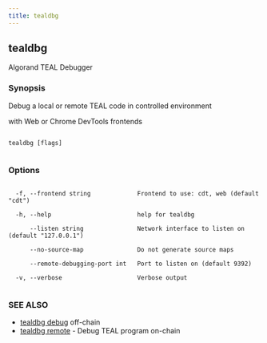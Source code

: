 ```yaml
---
title: tealdbg
---
```


## tealdbg



Algorand TEAL Debugger



### Synopsis



Debug a local or remote TEAL code in controlled environment

with Web or Chrome DevTools frontends




```

tealdbg [flags]


```



### Options




```

  -f, --frontend string             Frontend to use: cdt, web (default "cdt")

  -h, --help                        help for tealdbg

      --listen string               Network interface to listen on (default "127.0.0.1")

      --no-source-map               Do not generate source maps

      --remote-debugging-port int   Port to listen on (default 9392)

  -v, --verbose                     Verbose output


```



### SEE ALSO



* [tealdbg debug](../debug/) off-chain
* [tealdbg remote](../remote/)	 - Debug TEAL program on-chain



